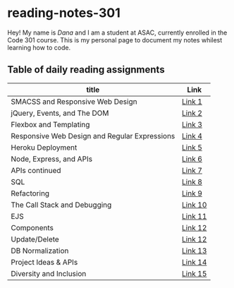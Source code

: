 # reading-notes-301

Hey! My name is *Dana* and I am a student at ASAC, currently enrolled in the Code 301 course. This is my personal page to document my notes whilest learning how to code.

## Table of daily reading assignments

title | Link
-------|-------
SMACSS and Responsive Web Design              | [Link 1](https://danaabbadi.github.io/reading-notes-301/SMACSS-and-Responsive-Web-Design)
jQuery, Events, and The DOM                   | [Link 2](https://danaabbadi.github.io/reading-notes-301/jQuery-Events-and-The-DOM)
Flexbox and Templating                        | [Link 3](https://danaabbadi.github.io/reading-notes-301/Flexbox-and-Templating )
Responsive Web Design and Regular Expressions | [Link 4](https://danaabbadi.github.io/reading-notes-301/Responsive-Web-Design-and-Regular-Expressions)
Heroku Deployment                             | [Link 5](https://danaabbadi.github.io/reading-notes-301/Heroku-Deployment)
Node, Express, and APIs                       | [Link 6](https://danaabbadi.github.io/reading-notes-301/Node-Express-and-APIs)
APIs continued                                | [Link 7](https://danaabbadi.github.io/reading-notes-301/APIs-continued)
SQL                                           | [Link 8](https://danaabbadi.github.io/reading-notes-301/SQL)
Refactoring                                   | [Link 9](https://danaabbadi.github.io/reading-notes-301/read09)
The Call Stack and Debugging                  | [Link 10](https://danaabbadi.github.io/reading-notes-301/read10)
EJS                                           | [Link 11](https://danaabbadi.github.io/reading-notes-301/read11)
Components                                    | [Link 12](https://danaabbadi.github.io/reading-notes-301/read12)
Update/Delete                                 | [Link 12](https://danaabbadi.github.io/reading-notes-301/read12)
DB Normalization                              | [Link 13](https://danaabbadi.github.io/reading-notes-301/read13)
Project Ideas & APIs                          | [Link 14](https://danaabbadi.github.io/reading-notes-301/read14)
Diversity and Inclusion                       | [Link 15](https://danaabbadi.github.io/reading-notes-301/read15)
